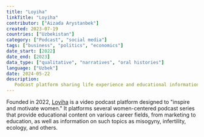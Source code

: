 ```yaml
---
title: "Loyiha"
linkTitle: "Loyiha"
contributor: ["Aizada Arystanbek"]
created: 2023-07-19
countries: ["Uzbekistan"]
category: ["Podcast", "social media"]
tags: ["business", "politics", "economics"]
date_start: [2022]
date_end: [2023]
data_type: ["qualitative", "narratives", "oral histories"]
language: ["Uzbek"]
date: 2024-05-22
description:
   Podcast platform sharing life experience and educational information from Uzbek women in various career fields
---
```


Founded in 2022, [Loyiha](https://www.youtube.com/@loyiha_project/) is a video podcast platform designed to "inspire and motivate women." It platforms several women-centered podcast series that provide educational content on various career fields, from marketing to education, as well as information on such topics as misogyny, infertility, ecology, and others.
